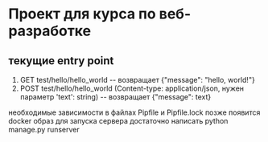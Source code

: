 # Проект для курса по веб-разработке
## текущие entry point 
 1. GET test/hello/hello_world -- возвращает {"message": "hello, world!"}
 2. POST test/hello/hello_world (Content-type: application/json, нужен параметр 'text': string) -- возвращает {"message": text}

необходимые зависимости в файлах Pipfile и Pipfile.lock
позже появится docker образ
для запуска сервера достаточно написать python manage.py runserver